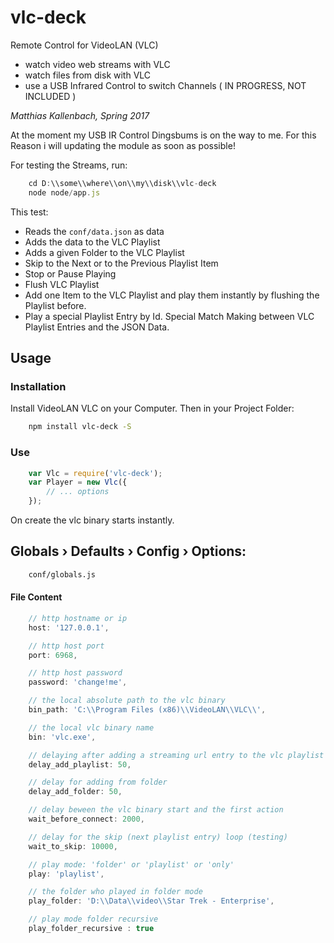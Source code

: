 # vlc-deck
Remote Control for VideoLAN (VLC)

* watch video web streams with VLC
* watch files from disk with VLC
* use a USB Infrared Control to switch Channels ( IN PROGRESS, NOT INCLUDED )

*Matthias Kallenbach, Spring 2017*

At the moment my USB IR Control Dingsbums is on the way to me. For this Reason i will updating the module as soon as possible!

For testing the Streams, run:

```js
    cd D:\\some\\where\\on\\my\\disk\\vlc-deck
    node node/app.js
```

This test:

* Reads the `conf/data.json` as data
* Adds the data to the VLC Playlist
* Adds a given Folder to the VLC Playlist
* Skip to the Next or to the Previous Playlist Item
* Stop or Pause Playing
* Flush VLC Playlist
* Add one Item to the VLC Playlist and play them instantly by flushing the Playlist before.
* Play a special Playlist Entry by Id. Special Match Making between VLC Playlist Entries and the JSON Data.

## Usage
### Installation

Install VideoLAN VLC on your Computer. Then in your Project Folder: 

```bash    
    npm install vlc-deck -S
``` 

### Use

```js
    var Vlc = require('vlc-deck');
    var Player = new Vlc({
        // ... options
    });
```

On create the vlc binary starts instantly.

## Globals › Defaults › Config › Options:

```bash
    conf/globals.js
```

#### File Content

```js
    // http hostname or ip
    host: '127.0.0.1',
```

```js
    // http host port
    port: 6968,
```

```js
    // http host password
    password: 'change!me',
```

```js
    // the local absolute path to the vlc binary
    bin_path: 'C:\\Program Files (x86)\\VideoLAN\\VLC\\',
```

```js
    // the local vlc binary name
    bin: 'vlc.exe',
```

```js
    // delaying after adding a streaming url entry to the vlc playlist
    delay_add_playlist: 50,
```

```js
    // delay for adding from folder
    delay_add_folder: 50,
```

```js
    // delay beween the vlc binary start and the first action
    wait_before_connect: 2000,
```

```js
    // delay for the skip (next playlist entry) loop (testing)
    wait_to_skip: 10000,
```

```js
    // play mode: 'folder' or 'playlist' or 'only'
    play: 'playlist',
```

```js
    // the folder who played in folder mode
    play_folder: 'D:\\Data\\video\\Star Trek - Enterprise',
```

```js
    // play mode folder recursive
    play_folder_recursive : true
```
